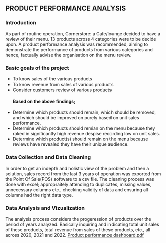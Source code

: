 ## PRODUCT PERFORMANCE ANALYSIS
### Introduction
As part of routine operation, Cornerstore: a Cafe/lounge decided to have a review of their menu. 13 products across 4 categories were to be decide upon. A product performance analysis was recommended, aiming to demonstrate the performance of products from various categories and hence, factually advise the organisation on the menu review.
### Basic goals of the project
* To know sales of the various products
* To know revenue from sales of various products
* Consider customers review of various products
   #### Based on the above findings;
* Determine which products should remain, which should be removed, and which should be improved on purely based on unit sales performance.
* Determine which products should remian on the menu because they raked in significantly high revenue despise recording low on unit sales.
* Determine which product(s) should remain on the menu because reviews have revealed they have their unique audience.
### Data Collection and Data Cleaning 
In order to get an indepth and holistic view of the problem and then a solution, sales record from the last 3 years of operation was exported from the Point Of Sale(POS) software to a csv file. The cleaning process was done with excel; appropraitely attending to duplicates, missing values, unnecessary columns etc., checking validity of data and ensuring all columns had the right data type.
### Data Analysis and Vizualization
The analysis process considers the progeression of products over the period of years analyzed. Basically inquiring and indicating total unit sales of these products, total revenue from sales of these products, etc., all across 2020, 2021 and 2022.
[Product performance dashboard.pdf](https://github.com/OJEOZI/Product-performance-analysis/files/13812254/Product.performance.dashboard.pdf)

